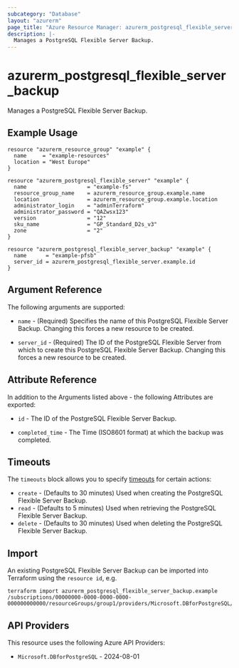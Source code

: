 ```yaml
---
subcategory: "Database"
layout: "azurerm"
page_title: "Azure Resource Manager: azurerm_postgresql_flexible_server_backup"
description: |-
  Manages a PostgreSQL Flexible Server Backup.
---
```


# azurerm_postgresql_flexible_server_backup

Manages a PostgreSQL Flexible Server Backup.

## Example Usage

```hcl
resource "azurerm_resource_group" "example" {
  name     = "example-resources"
  location = "West Europe"
}

resource "azurerm_postgresql_flexible_server" "example" {
  name                   = "example-fs"
  resource_group_name    = azurerm_resource_group.example.name
  location               = azurerm_resource_group.example.location
  administrator_login    = "adminTerraform"
  administrator_password = "QAZwsx123"
  version                = "12"
  sku_name               = "GP_Standard_D2s_v3"
  zone                   = "2"
}

resource "azurerm_postgresql_flexible_server_backup" "example" {
  name      = "example-pfsb"
  server_id = azurerm_postgresql_flexible_server.example.id
}
```

## Argument Reference

The following arguments are supported:

* `name` - (Required) Specifies the name of this PostgreSQL Flexible Server Backup. Changing this forces a new resource to be created.

* `server_id` - (Required) The ID of the PostgreSQL Flexible Server from which to create this PostgreSQL Flexible Server Backup. Changing this forces a new resource to be created.

## Attribute Reference

In addition to the Arguments listed above - the following Attributes are exported:

* `id` - The ID of the PostgreSQL Flexible Server Backup.

* `completed_time` - The Time (ISO8601 format) at which the backup was completed.

## Timeouts

The `timeouts` block allows you to specify [timeouts](https://developer.hashicorp.com/terraform/language/resources/configure#define-operation-timeouts) for certain actions:

* `create` - (Defaults to 30 minutes) Used when creating the PostgreSQL Flexible Server Backup.
* `read` - (Defaults to 5 minutes) Used when retrieving the PostgreSQL Flexible Server Backup.
* `delete` - (Defaults to 30 minutes) Used when deleting the PostgreSQL Flexible Server Backup.

## Import

An existing PostgreSQL Flexible Server Backup can be imported into Terraform using the `resource id`, e.g.

```shell
terraform import azurerm_postgresql_flexible_server_backup.example /subscriptions/00000000-0000-0000-0000-000000000000/resourceGroups/group1/providers/Microsoft.DBforPostgreSQL/flexibleServers/fs1/backups/backup1
```

## API Providers
<!-- This section is generated, changes will be overwritten -->
This resource uses the following Azure API Providers:

* `Microsoft.DBforPostgreSQL` - 2024-08-01
